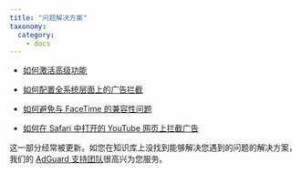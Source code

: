 ```yaml
---
title: "问题解决方案"
taxonomy:
  category:
    - docs
---
```


- [如何激活高级功能](http://kb.adguard.com/en/ios/solving-problems/premium-activation)

- [如何配置全系统层面上的广告拦截](https://kb.adguard.com/zh/ios/solving-problems/how-to-configure-system-wide-blocking)

- [如何避免与 FaceTime 的兼容性问题](https://kb.adguard.com/en/ios/solving-problems/how-to-avoid-compatibility-issues-with-facetime)

- [如何在 Safari 中打开的 YouTube 网页上拦截广告](https://kb.adguard.com/zh/ios/solving-problems/how-to-block-ads-on-youtube)

这一部分经常被更新。如您在知识库上没找到能够解决您遇到的问题的解决方案，我们的 [AdGuard 支持团队](http://kb.adguard.com/zh/technical-support)很高兴为您服务。
